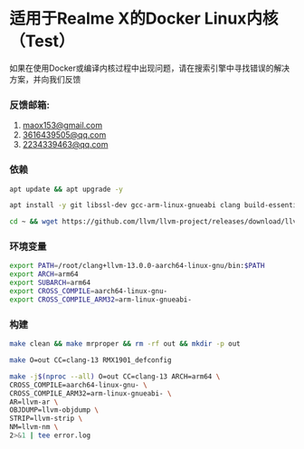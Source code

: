 # 适用于Realme X的Docker Linux内核（Test）  
如果在使用Docker或编译内核过程中出现问题，请在搜索引擎中寻找错误的解决方案，并向我们反馈   
### 反馈邮箱:  
1. maox153@gmail.com  
2. 3616439505@qq.com  
3. 2234339463@qq.com  
### 依赖  
```bash  
apt update && apt upgrade -y  

apt install -y git libssl-dev gcc-arm-linux-gnueabi clang build-essential libncurses5-dev bzip2 make python-is-python3 gcc g++ grep bc curl bison flex openssl lzop ccache unzip libssl-dev zlib1g-dev ninja-build texinfo file ca-certificates ccache wget cmake texinfo ca-certificates zlib1g-dev xz-utils libelf-dev make python libssl-dev build-essential bc bison flex unzip libssl-dev ca-certificates xz-utils mkbootimg cpio device-tree-compiler binutils gcc-aarch64-linux-gnu  

cd ~ && wget https://github.com/llvm/llvm-project/releases/download/llvmorg-13.0.0/clang+llvm-13.0.0-aarch64-linux-gnu.tar.xz && tar -xvf clang+llvm-13.0.0-aarch64-linux-gnu.tar.xz && rm -rf clang+llvm-13.0.0-aarch64-linux-gnu.tar.xz  
```  
### 环境变量
```bash
export PATH=/root/clang+llvm-13.0.0-aarch64-linux-gnu/bin:$PATH  
export ARCH=arm64  
export SUBARCH=arm64  
export CROSS_COMPILE=aarch64-linux-gnu-  
export CROSS_COMPILE_ARM32=arm-linux-gnueabi-  
```
### 构建
```bash
make clean && make mrproper && rm -rf out && mkdir -p out

make O=out CC=clang-13 RMX1901_defconfig

make -j$(nproc --all) O=out CC=clang-13 ARCH=arm64 \
CROSS_COMPILE=aarch64-linux-gnu- \
CROSS_COMPILE_ARM32=arm-linux-gnueabi- \
AR=llvm-ar \
OBJDUMP=llvm-objdump \
STRIP=llvm-strip \
NM=llvm-nm \
2>&1 | tee error.log
```
